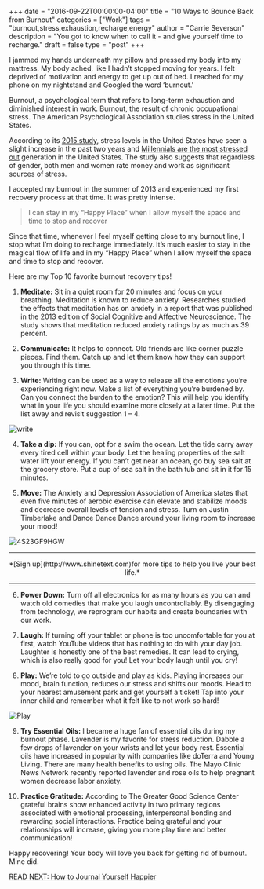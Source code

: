 +++
  date = "2016-09-22T00:00:00-04:00"
  title = "10 Ways to Bounce Back from Burnout"
  categories = ["Work"]
  tags = "burnout,stress,exhaustion,recharge,energy"
  author = "Carrie Severson"
  description = "You got to know when to call it - and give yourself time to recharge."
  draft = false
  type = "post"
+++



<span class="dropcap">I</span> jammed my hands underneath my pillow and pressed my body into my mattress. My body ached, like I hadn’t stopped moving for years. I felt deprived of motivation and energy to get up out of bed. I reached for my phone on my nightstand and Googled the word ‘burnout.’

Burnout, a psychological term that refers to long-term exhaustion and diminished interest in work. Burnout, the result of chronic occupational stress. The American Psychological Association studies stress in the United States.

According to its <a href="http://www.apa.org/news/press/releases/stress/2015-SiA-Snapshot-06.png" target="_blank">2015 study</a>, stress  levels in the United States have seen a slight increase in the past two years and <a href="http://www.apa.org/news/press/releases/stress/2015-SiA-Snapshot-01b.jpg" target="_blank">Millennials are the most stressed out</a> generation in the United States. The study also suggests that regardless of gender, both men and women rate money and work as significant sources of stress.

I accepted my burnout in the summer of 2013 and experienced my first recovery process at that time. It was pretty intense. 

> I can stay in my “Happy Place” when I allow myself the space and time to stop and recover

Since that time, whenever I feel myself getting close to my burnout line, I stop what I’m doing to recharge immediately. It’s much easier to stay in the magical flow of life and in my “Happy Place” when I allow myself the space and time to stop and recover.  

Here are my Top 10 favorite burnout recovery tips!

1. __Meditate:__ 
  Sit in a quiet room for 20 minutes and focus on your breathing. Meditation is known to reduce anxiety. Researches studied the effects that meditation has on anxiety in a report that was published in the 2013 edition of Social Cognitive and Affective Neuroscience. The study shows that meditation reduced anxiety ratings by as much as 39 percent.  

2. __Communicate:__
  It helps to connect. Old friends are like corner puzzle pieces. Find them. Catch up and let them know how they can support you through this time. 

3. __Write:__
  Writing can be used as a way to release all the emotions you’re experiencing right now. Make a list of everything you’re burdened by. Can you connect the burden to the emotion? This will help you identify what in your life you should examine more closely at a later time. Put the list away and revisit suggestion 1 – 4.  

  ![write](//images.contentful.com/awpxl2koull4/4be56Do0lq6gYUcYIQ4gUk/d745c1718e3ddcd57e825753719dd275/write2.jpeg)

4. __Take a dip:__ 
  If you can, opt for a swim the ocean. Let the tide carry away every tired cell within your body. Let the healing properties of the salt water lift your energy. If you can’t get near an ocean, go buy sea salt at the grocery store. Put a cup of sea salt in the bath tub and sit in it for 15 minutes. 

5. __Move:__ 
  The Anxiety and Depression Association of America states that even five minutes of aerobic exercise can elevate and stabilize moods and decrease overall levels of tension and stress. Turn on Justin Timberlake and Dance Dance Dance around your living room to increase your mood! 
  
  ![4S23GF9HGW](//images.contentful.com/awpxl2koull4/1dL6ll5sfWEWEIqY4ciuiS/25bdece098fbde5779e39c94a3f6d248/4S23GF9HGW.jpg)
  
  ---

<center>*[Sign up](http://www.shinetext.com)for more tips to help you live your best life.* </center>

---


6. __Power Down:__ 
  Turn off all electronics for as many hours as you can and watch old comedies that make you laugh uncontrollably. By disengaging from technology, we reprogram our habits and create boundaries with our work. 

7. __Laugh:__ 
  If turning off your tablet or phone is too uncomfortable for you at first, watch YouTube videos that has nothing to do with your day job. Laughter is honestly one of the best remedies. It can lead to crying, which is also really good for you! Let your body laugh until you cry! 

8. __Play:__ 
  We’re told to go outside and play as kids. Playing increases our mood, brain function, reduces our stress and shifts our moods. Head to your nearest amusement park and get yourself a ticket! Tap into your inner child and remember what it felt like to not work so hard! 
  
  ![Play](//images.contentful.com/awpxl2koull4/1NqqVxt5XGwy24uIYwUsgi/252bfd71c153271631617f43b961251a/26LKVXD9VT.jpg)

9. __Try Essential Oils:__ 
  I became a huge fan of essential oils during my burnout phase. Lavender is my favorite for stress reduction. Dabble a few drops of lavender on your wrists and let your body rest. Essential oils have increased in popularity with companies like doTerra and Young Living. There are many health benefits to using oils. The Mayo Clinic News Network recently reported lavender and rose oils to help pregnant women decrease labor anxiety.

10. __Practice Gratitude:__ 
  According to The Greater Good Science Center grateful brains show enhanced activity in two primary regions associated with emotional processing, interpersonal bonding and rewarding social interactions. Practice being grateful and your relationships will increase, giving you more play time and better communication! 

Happy recovering! Your body will love you back for getting rid of burnout. Mine did. 

[READ NEXT: How to Journal Yourself Happier
](http://advice.shinetext.com/articles/how-to-journal-yourself-happier/)

<div class="pubexchange_module" id="pubexchange_below_content" data-pubexchange-module-id="2323"></div>

<script>(function(w, d, s, id) {
  w.PUBX=w.PUBX || {pub: "shine_text", discover: false, lazy: true};
  var js, pjs = d.getElementsByTagName(s)[0];
  if (d.getElementById(id)) return;
  js = d.createElement(s); js.id = id; js.async = true;
  js.src = "//main.pubexchange.com/loader.min.js";
  pjs.parentNode.insertBefore(js, pjs);
}(window, document, "script", "pubexchange-jssdk"));</script>

